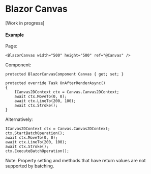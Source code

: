 # Blazor Canvas

[Work in progress]

#### Example
Page:
```
<BlazorCanvas width="500" height="500" ref="@Canvas" />
```
Component:
```
protected BlazorCanvasComponent Canvas { get; set; }

protected override Task OnAfterRenderAsync()
{
	ICanvas2DContext ctx = Canvas.Canvas2DContext;
	await ctx.MoveTo(0, 0);
	await ctx.LineTo(200, 100);
	await ctx.Stroke();
}
```
Alternatively:
```
ICanvas2DContext ctx = Canvas.Canvas2DContext;
ctx.StartBatchOperation();
await ctx.MoveTo(0, 0);
await ctx.LineTo(200, 100);
await ctx.Stroke();
ctx.ExecuteBatchOperation();
```

Note: Property setting and methods that have return values are not supported by batching.